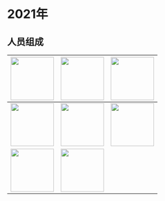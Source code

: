 # 2021年

## 人员组成

| <a href="https://github.com/guanzitao"><img height="100px" wigth="100px" src="https://avatars.githubusercontent.com/u/92320544?v=4"></a> | <a href="https://github.com/xinqiyi1024"><img height="100px" wigth="100px" src="https://avatars.githubusercontent.com/u/90031847?v=4"></a> | <a href="https://github.com/dai147444612"><img height="100px" wigth="100px" src="https://avatars.githubusercontent.com/u/80606978?v=4"></a> |
| ------------------------------------------------------------ | ------------------------------------------------------------ | ------------------------------------------------------------ |
| <a href="https://github.com/011011100"><img height="100px" wigth="100px" src="https://avatars.githubusercontent.com/u/74953343?v=4"></a> | <a href="https://github.com/13336778832"><img height="100px" wigth="100px" src="https://avatars.githubusercontent.com/u/86935263?v=4"></a> | <a href="https://github.com/wxcdico"> <img height="100px" wigth="100px" src="https://avatars.githubusercontent.com/u/90119703?v=4"></a> |
| <a href="https://github.com/namelesslight"><img height="100px" wigth="100px" src="https://avatars.githubusercontent.com/u/87255211?v=4"></a> | <a href="https://github.com/Zhengke0509"> <img height="100px" wigth="100px" src="https://avatars.githubusercontent.com/u/82481893?v=4"></a> |                                                              |
